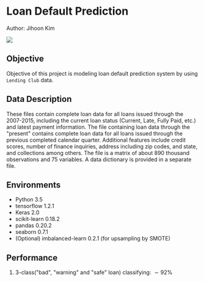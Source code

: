 # Loan Default Prediction

Author: Jihoon Kim

<img src="http://jihoon-kim.synology.me/wp-content/uploads/2017/07/LOAN.jpg">

## Objective
Objective of this project is modeling loan default prediction system by using `Lending Club` data.

## Data Description
These files contain complete loan data for all loans issued through the 2007-2015, including the current loan status (Current, Late, Fully Paid, etc.) and latest payment information. The file containing loan data through the "present" contains complete loan data for all loans issued through the previous completed calendar quarter. Additional features include credit scores, number of finance inquiries, address including zip codes, and state, and collections among others. The file is a matrix of about 890 thousand observations and 75 variables. A data dictionary is provided in a separate file.

## Environments
* Python 3.5
* tensorflow 1.2.1
* Keras 2.0
* scikit-learn 0.18.2
* pandas 0.20.2
* seaborn 0.7.1
* (Optional) imbalanced-learn 0.2.1 (for upsampling by SMOTE)

## Performance
1. 3-class("bad", "warning" and "safe" loan) classifying: $\sim 92\%$
